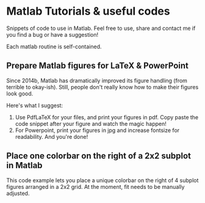 # Matlab Tutorials & useful codes
Snippets of code to use in Matlab. Feel free to use, share and contact me if you find a bug or have a suggestion!

Each matlab routine is self-contained.

## Prepare Matlab figures for LaTeX & PowerPoint

Since 2014b, Matlab has dramatically improved its figure handling (from terrible to okay-ish). Still, people don't really know how to make their figures look good. 

Here's what I suggest:
1. Use PdfLaTeX for your files, and print your figures in pdf. Copy paste the code snippet after your figure and watch the magic happen! 
2. For Powerpoint, print your figures in jpg and increase fontsize for readability. And you're done! 

## Place one colorbar on the right of a 2x2 subplot in Matlab

This code example lets you place a unique colorbar on the right of 4 subplot figures arranged in a 2x2 grid. At the moment, fit needs to be manually adjusted.  
